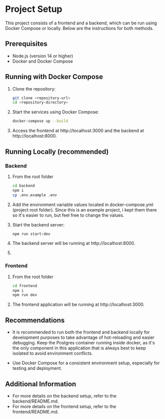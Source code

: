# Project Setup

This project consists of a frontend and a backend, which can be run using Docker
Compose or locally. Below are the instructions for both methods.

## Prerequisites

- Node.js (version 14 or higher)
- Docker and Docker Compose

## Running with Docker Compose

1. Clone the repository:

   ```bash
   git clone <repository-url>
   cd <repository-directory>
   ```

2. Start the services using Docker Compose:

   ```bash
   docker-compose up --build
   ```

3. Access the frontend at http://localhost:3000 and the backend at
   http://localhost:8000.

## Running Locally (recommended)

### Backend

1. From the root folder

   ```bash
   cd backend
   npm i
   cp .env.example .env
   ```

2. Add the environment variable values located in docker-compose.yml (project
   root folder). Since this is an example project, i kept them there so it's
   easier to run, but feel free to change the values.

3. Start the backend server:

   ```bash
   npm run start:dev
   ```

4. The backend server will be running at http://localhost:8000.

5.

### Frontend

1. From the root folder
   ```bash
   cd frontend
   npm i
   npm run dev
   ```
2. The frontend application will be running at http://localhost:3000.

## Recommendations

- It is recommended to run both the frontend and backend locally for development
  purposes to take advantage of hot-reloading and easier debugging. Keep the
  Postgres container running inside docker, as it's the only component in this
  application that is always best to keep isolated to avoid environment
  conflicts.

- Use Docker Compose for a consistent environment setup, especially for testing
  and deployment.

## Additional Information

- For more details on the backend setup, refer to the backend/README.md.
- For more details on the frontend setup, refer to the frontend/README.md.
